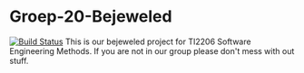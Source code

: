# Groep-20-Bejeweled
[![Build Status](https://travis-ci.org/edekruif/Groep-20-Bejeweled.svg?branch=master)](https://travis-ci.org/edekruif/Groep-20-Bejeweled)
This is our bejeweled project for TI2206 Software Engineering Methods.
If you are not in our group please don't mess with out stuff.

